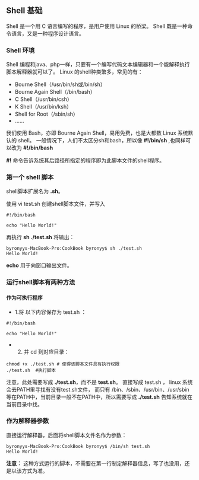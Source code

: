 ## Shell 基础

Shell 是一个用 C 语言编写的程序，是用户使用 Linux 的桥梁。
Shell 既是一种命令语言，又是一种程序设计语言。


### Shell 环境

Shell 编程和java、php一样，只要有一个编写代码文本编辑器和一个能解释执行脚本解释器就可以了。
Linux 的shell种类繁多，常见的有：

- Bourne Shell（/usr/bin/sh或/bin/sh）
- Bourne Again Shell（/bin/bash）
- C Shell（/usr/bin/csh）
- K Shell（/usr/bin/ksh）
- Shell for Root（/sbin/sh）
- ……

我们使用 Bash，亦即 Bourne Again Shell，易用免费，也是大都数 Linux 系统默认的 shell。
一般情况下，人们不太区分sh和bash，所以像 **#!/bin/sh** ,也同样可以改为 **#!/bin/bash**

**#!** 命令告诉系统其后路径所指定的程序即为此脚本文件的shell程序。

### 第一个 shell 脚本

shell脚本扩展名为 **.sh**。

使用 vi test.sh 创建shell脚本文件，并写入

```shell
#!/bin/bash

echo "Hello World!"
```

再执行 **sh ./test.sh** 将输出：

```shell
byronyys-MacBook-Pro:CookBook byronyy$ sh ./test.sh 
Hello World!
```

**echo** 用于向窗口输出文件。


### 运行shell脚本有两种方法

#### 作为可执行程序

- 1.将 以下内容保存为 test.sh ：

```shell
#!/bin/bash

echo "Hello World!"
```

- 2. 并 cd 到对应目录：

```shell
chmod +x ./test.sh # 使得该脚本文件具有执行权限
./test.sh  #执行脚本
```

注意，此处需要写成 **./test.sh**，而不是 **test.sh**。
直接写成 test.sh ， linux 系统会去PATH里寻找有没有test.sh文件，
而只有 /bin、/sbin、/usr/bin、/usr/sbin 等在PATH中，当前目录一般不在PATH中，所以需要写成 **./test.sh** 告知系统就在当前目录中找。

### 作为解释器参数

直接运行解释器，后面将shell脚本文件名作为参数：

```shell
byronyys-MacBook-Pro:CookBook byronyy$ /bin/sh test.sh 
Hello World!
```

**注意：** 这种方式运行的脚本，不需要在第一行制定解释器信息，写了也没用，还是以该方式为准。

